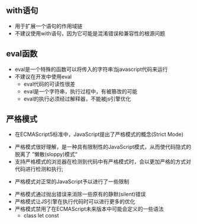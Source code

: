 ## with语句
+ 用于扩展一个语句的作用域链
+ 不建议使用with语句，因为它可能是混淆错误和兼容性的根源问题
## eval函数
+ eval是一个特殊的函数可以将传入的字符串当javascript代码来运行
+ 不建议在开发中使用eval
    - eval代码的可读性很差
    - eval是一个字符串，执行过程中，有被篡改的可能
    - eval的执行必须经过解释器，不能被js引擎优化
## 严格模式
+ 在ECMAScript5标准中，JavaScript提出了严格模式的概念(Strict Mode)
 - 严格模式很好理解，是一种具有限制性的JavaScript模式，从而使代码隐式的脱离了 ”懒散(sloppy)模式“
 - 支持严格模式的浏览器在检测到代码中有严格模式时，会以更加严格的方式对代码进行检测和执行;
+ 严格模式对正常的JavaScript予以进行了一些限制
 - 严格模式通过抛出错误来消除一些原有的静默(silent)错误 
 - 严格模式让JS引擎在执行代码时可以进行更多的优化
 - 严格模式禁用了在ECMAScript未来版本中可能会定义的一些语法
    * class let const